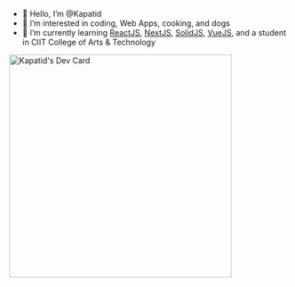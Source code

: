 - 👋 Hello, I’m @Kapatid
- 👀 I’m interested in coding, Web Apps, cooking, and dogs
- 🌱 I’m currently learning [ReactJS](https://reactjs.org), [NextJS](https://nextjs.org), [SolidJS](https://www.solidjs.com), [VueJS](https://vuejs.org), and a student in CIIT College of Arts & Technology
<!--- - 💞️ I’m looking to collaborate on ...
- 📫 How to reach me ... --->

<a href="https://app.daily.dev/Kapatid"><img src="https://api.daily.dev/devcards/d39c35c6ca1b493495b4f97ebf95ccc8.png?r=oi1" width="400" alt="Kapatid's Dev Card"/></a>
